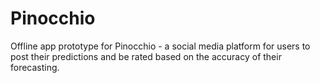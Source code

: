 # Pinocchio
Offline app prototype for Pinocchio - a social media platform for users to post their predictions and be rated based on the accuracy of their forecasting.
